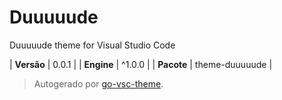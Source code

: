# Duuuuude

Duuuuude theme for Visual Studio Code

| **Versão** | 0.0.1 |
| **Engine** | ^1.0.0 |
| **Pacote** | theme-duuuuude |

> Autogerado por [go-vsc-theme](https://github.com/natalbu/go-vsc-theme).

